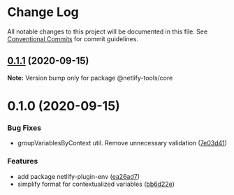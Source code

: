# Change Log

All notable changes to this project will be documented in this file.
See [Conventional Commits](https://conventionalcommits.org) for commit guidelines.

## [0.1.1](https://github.com/jorgesuarezch/neltify-tools/compare/@netlify-tools/core@0.1.0...@netlify-tools/core@0.1.1) (2020-09-15)

**Note:** Version bump only for package @netlify-tools/core





# 0.1.0 (2020-09-15)


### Bug Fixes

* groupVariablesByContext util. Remove unnecessary validation ([7e03d41](https://github.com/jorgesuarezch/neltify-tools/commit/7e03d41bfedbf4715e0b11d6c140fc0f65913d86))


### Features

* add package netlify-plugin-env ([ea26ad7](https://github.com/jorgesuarezch/neltify-tools/commit/ea26ad78afff6b752672ab0abbcb73b54ea1bb68))
* simplify format for contextualized variables ([bb6d22e](https://github.com/jorgesuarezch/neltify-tools/commit/bb6d22e268bb6b4b1b0252dd189942845a408a70))

